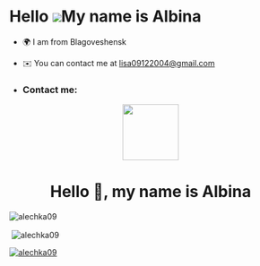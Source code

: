 Hello ![](https://user-images.githubusercontent.com/18350557/176309783-0785949b-9127-417c-8b55-ab5a4333674e.gif)My name is Albina
=============================================================================================================================

*   🌍 I am from Blagoveshensk
*   ✉️ You can contact me at [lisa09122004@gmail.com](mailto:lisa09122004@gmail.com)

*   <h3 align="left">Contact me: </h3>
<p align="left">
</p>

<div id="header" align="center">
  <img src="https://i.giphy.com/media/v1.Y2lkPTc5MGI3NjExazBxMm1lZnF0d2tzYmRvNXFmaHJwcDlqNGh1ZGJscWFkYmc1NGk5OSZlcD12MV9pbnRlcm5hbF9naWZfYnlfaWQmY3Q9Zw/273P92MBOqLiU/giphy.gif" width="100"/>
</div>

<h1 align="center">Hello 👋, my name is Albina</h1>
<p align="left"> <img src="https://komarev.com/ghpvc/?username=alechka09&label=Profile%20views&color=0e75b6&style=flat " alt="alechka09" /> </p>

<p>&nbsp;<img align="center" src="https://github-readme-stats.vercel.app/api?username=alechka09&show_icons=true&locale=en" alt="alechka09" /></p>

<p align="left"> <a href="https://github.com/ryo-ma/github-profile-trophy"><img src="https://github-profile-trophy.vercel.app/?username=alechka09" alt="alechka09" /></a> </p>


